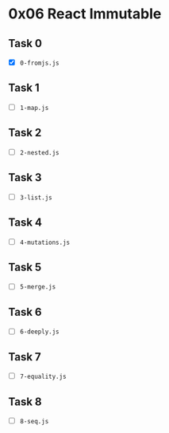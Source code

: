 # 0x06 React Immutable

## Task 0

- [x] `0-fromjs.js`

## Task 1

- [ ] `1-map.js`

## Task 2

- [ ] `2-nested.js`

## Task 3

- [ ] `3-list.js`

## Task 4

- [ ] `4-mutations.js`

## Task 5

- [ ] `5-merge.js`

## Task 6

- [ ] `6-deeply.js`

## Task 7

- [ ] `7-equality.js`

## Task 8

- [ ] `8-seq.js`

